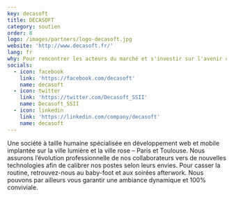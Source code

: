 ```yaml
---
key: decasoft
title: DECASOFT
category: soutien
order: 8
logo: /images/partners/logo-decasoft.jpg
website: 'http://www.decasoft.fr/'
lang: fr
why: Pour rencontrer les acteurs du marché et s'investir sur l'avenir du numérique
socials:
  - icon: facebook
    link: 'https://facebook.com/decasoft'
    name: decasoft
  - icon: twitter
    link: 'https://twitter.com/Decasoft_SSII'
    name: Decasoft_SSII
  - icon: linkedin
    link: 'https://linkedin.com/company/decasoft'
    name: decasoft
---
```

Une société à taille humaine spécialisée en développement web et mobile implantée sur la ville lumière et la ville rose – Paris et Toulouse.
Nous assurons l’évolution professionnelle de nos collaborateurs vers de nouvelles technologies afin de calibrer nos postes selon leurs envies.
Pour casser la routine, retrouvez-nous au baby-foot et aux soirées afterwork. Nous pouvons par ailleurs vous garantir une ambiance dynamique et 100% conviviale.  
